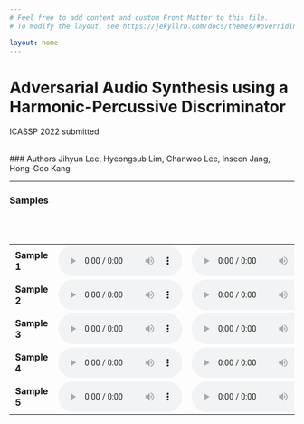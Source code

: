 ```yaml
---
# Feel free to add content and custom Front Matter to this file.
# To modify the layout, see https://jekyllrb.com/docs/themes/#overriding-theme-defaults

layout: home
---
```



# Adversarial Audio Synthesis using a Harmonic-Percussive Discriminator

ICASSP 2022 submitted

<br />
### Authors
Jihyun Lee, Hyeongsub Lim, Chanwoo Lee, Inseon Jang, Hong-Goo Kang

<br />

---

### Samples
<br />
<br />

<table style="width: 100%; table-layout: fixed; word-wrap: normal;" borded="1" border-collapse="collapse">

<!--Sample 1-->
<tr>
<td style="column-width: auto; padding-left: 10px; padding-right: 10px"><strong>Sample 1</strong></td>
<td><audio controls style="width: 220px;"><source src='./assets/demo_samples/004_reference.wav'></audio></td>
<td><audio controls style="width: 220px;"><source src='./assets/demo_samples/004_proposed.wav'></audio></td>
<td><audio controls style="width: 220px;"><source src='./assets/demo_samples/004_baseline.wav'></audio></td>
<td><audio controls style="width: 220px;"><source src='./assets/demo_samples/004_wo_hpss.wav'></audio></td>
<td><audio controls style="width: 220px;"><source src='./assets/demo_samples/004_reverse.wav'></audio></td>
</tr>

<!--Sample 2-->
<tr>
<td style="column-width: auto; padding-left: 10px; padding-right: 10px"><strong>Sample 2</strong></td>
<td><audio controls style="width: 220px;"><source src='./assets/demo_samples/004_reference.wav'></audio></td>
<td><audio controls style="width: 220px;"><source src='./assets/demo_samples/004_proposed.wav'></audio></td>
<td><audio controls style="width: 220px;"><source src='./assets/demo_samples/004_baseline.wav'></audio></td>
<td><audio controls style="width: 220px;"><source src='./assets/demo_samples/004_wo_hpss.wav'></audio></td>
<td><audio controls style="width: 220px;"><source src='./assets/demo_samples/004_reverse.wav'></audio></td>
</tr>

<!--Sample 3-->
<tr>
<td style="column-width: auto; padding-left: 10px; padding-right: 10px"><strong>Sample 3</strong></td>
<td><audio controls style="width: 220px;"><source src='./assets/demo_samples/004_reference.wav'></audio></td>
<td><audio controls style="width: 220px;"><source src='./assets/demo_samples/004_proposed.wav'></audio></td>
<td><audio controls style="width: 220px;"><source src='./assets/demo_samples/004_baseline.wav'></audio></td>
<td><audio controls style="width: 220px;"><source src='./assets/demo_samples/004_wo_hpss.wav'></audio></td>
<td><audio controls style="width: 220px;"><source src='./assets/demo_samples/004_reverse.wav'></audio></td>
</tr>

<!--Sample 4-->
<tr>
<td style="column-width: auto; padding-left: 10px; padding-right: 10px"><strong>Sample 4</strong></td>
<td><audio controls style="width: 220px;"><source src='./assets/demo_samples/004_reference.wav'></audio></td>
<td><audio controls style="width: 220px;"><source src='./assets/demo_samples/004_proposed.wav'></audio></td>
<td><audio controls style="width: 220px;"><source src='./assets/demo_samples/004_baseline.wav'></audio></td>
<td><audio controls style="width: 220px;"><source src='./assets/demo_samples/004_wo_hpss.wav'></audio></td>
<td><audio controls style="width: 220px;"><source src='./assets/demo_samples/004_reverse.wav'></audio></td>
</tr>

<!--Sample 5-->
<tr>
<td style="column-width: auto; padding-left: 10px; padding-right: 10px"><strong>Sample 5</strong></td>
<td><audio controls style="width: 220px;"><source src='./assets/demo_samples/004_reference.wav'></audio></td>
<td><audio controls style="width: 220px;"><source src='./assets/demo_samples/004_proposed.wav'></audio></td>
<td><audio controls style="width: 220px;"><source src='./assets/demo_samples/004_baseline.wav'></audio></td>
<td><audio controls style="width: 220px;"><source src='./assets/demo_samples/004_wo_hpss.wav'></audio></td>
<td><audio controls style="width: 220px;"><source src='./assets/demo_samples/004_reverse.wav'></audio></td>
</tr>
</table>


	


